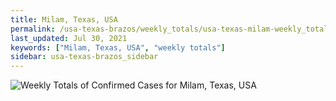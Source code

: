 ```yaml
---
title: Milam, Texas, USA
permalink: /usa-texas-brazos/weekly_totals/usa-texas-milam-weekly_totals.html
last_updated: Jul 30, 2021
keywords: ["Milam, Texas, USA", "weekly totals"]
sidebar: usa-texas-brazos_sidebar
---
```


![Weekly Totals of Confirmed Cases for Milam, Texas, USA](/covid_tracker/images/graphs/usa-texas-milam-weekly_totals_graph.png)
